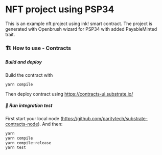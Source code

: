 # NFT project using PSP34

This is an example nft project using ink! smart contract. The project is generated with Openbrush wizard for PSP34 with added PayableMinted trait.

### 🏗️ How to use - Contracts

##### Build and deploy

Build the contract with

```
yarn compile
```

Then deploy contract using https://contracts-ui.substrate.io/

##### 💫 Run integration test

First start your local node (https://github.com/paritytech/substrate-contracts-node). And then:

```sh
yarn
yarn compile
yarn compile:release
yarn test
```
